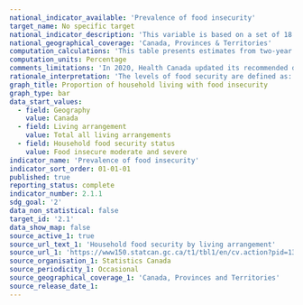 ```yaml
---
national_indicator_available: 'Prevalence of food insecurity'
target_name: No specific target
national_indicator_description: 'This variable is based on a set of 18 questions and indicates whether households both with and without children were able to afford the food they needed in the previous 12 months.'
national_geographical_coverage: 'Canada, Provinces & Territories'
computation_calculations: 'This table presents estimates from two-year combined data. These estimates are less current than annual estimates, but have higher precision given the larger sample (less variability).'
computation_units: Percentage
comments_limitations: 'In 2020, Health Canada updated its recommended derivation of food insecurity measures to include the level "marginal food insecurity". Historically, this category was considered part of the population defined as "food secure". Users wishing to compare estimates from this table to earlier cycles of the survey that do not include "marginal food insecurity" should add the totals of the categories "marginally insecure" and "food secure" from this table to compare to the "food secure" category of the earlier table. For international comparability, food insecurity is typically considered to be the combination of "moderate" and "severe" insecurity.'
rationale_interpretation: 'The levels of food security are defined as: 1- Food secure: No indication of difficulty with income-related food access; 2- Marginally food insecure: Exactly one indication of difficulty with income-related food access; 3- Moderately food insecure: Indication of compromise in quality and/or quantity of food consumed; 4- Severely food insecure: Indication of reduced food intake and disrupted eating patterns.'
graph_title: Proportion of household living with food insecurity
graph_type: bar
data_start_values:
  - field: Geography
    value: Canada
  - field: Living arrangement
    value: Total all living arrangements
  - field: Household food security status
    value: Food insecure moderate and severe
indicator_name: 'Prevalence of food insecurity'
indicator_sort_order: 01-01-01
published: true
reporting_status: complete
indicator_number: 2.1.1
sdg_goal: '2'
data_non_statistical: false
target_id: '2.1'
data_show_map: false
source_active_1: true
source_url_text_1: 'Household food security by living arrangement'
source_url_1: 'https://www150.statcan.gc.ca/t1/tbl1/en/cv.action?pid=1310038501'
source_organisation_1: Statistics Canada 
source_periodicity_1: Occasional
source_geographical_coverage_1: 'Canada, Provinces and Territories'
source_release_date_1:
---
```


